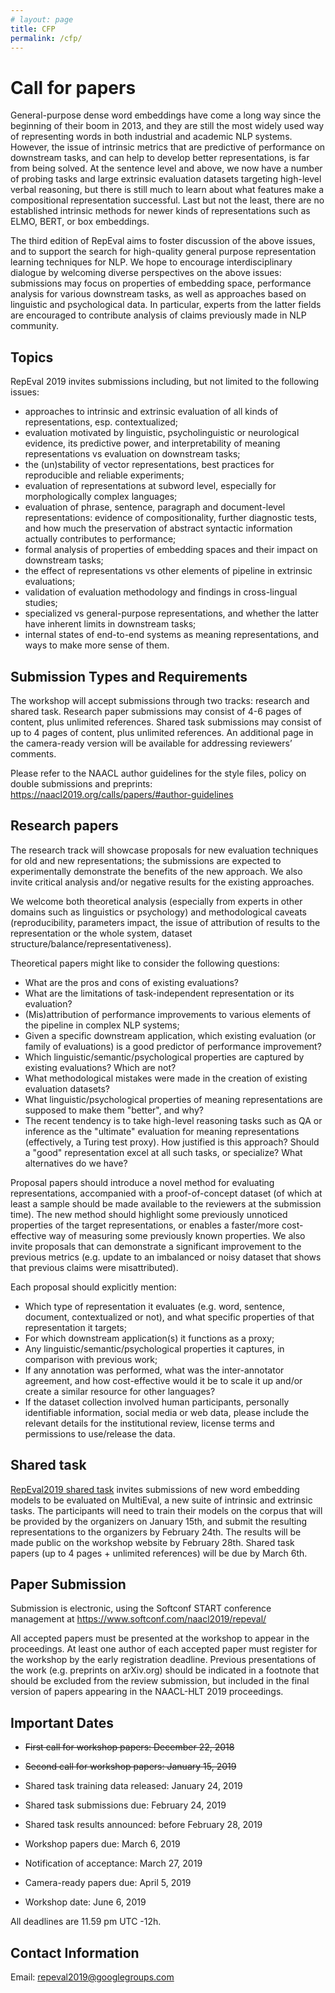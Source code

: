 ```yaml
---
# layout: page
title: CFP
permalink: /cfp/
---
```


# Call for papers

General-purpose dense word embeddings have come a long way since the beginning of their boom in 2013, and they are still the most widely used way of representing words in both industrial and academic NLP systems. However, the issue of intrinsic metrics that are predictive of performance on downstream tasks, and can help to develop better representations, is far from being solved. At the sentence level and above, we now have a number of probing tasks and large extrinsic evaluation datasets targeting high-level verbal reasoning, but there is still much to learn about what features make a compositional representation successful. Last but not the least, there are no established intrinsic methods for newer kinds of representations such as ELMO, BERT, or box embeddings.

The third edition of RepEval aims to foster discussion of the above issues, and to support the search for high-quality general purpose representation learning techniques for NLP. We hope to encourage interdisciplinary dialogue by welcoming diverse perspectives on the above issues: submissions may focus on properties of embedding space, performance analysis for various downstream tasks, as well as approaches based on linguistic and psychological data. In particular, experts from the latter fields are encouraged to contribute analysis of claims previously made in NLP community.

## Topics

RepEval 2019 invites submissions including, but not limited to the following issues:

- approaches to intrinsic and extrinsic evaluation of all kinds of representations, esp. contextualized;
- evaluation motivated by linguistic, psycholinguistic or neurological evidence, its predictive power, and interpretability of meaning representations vs evaluation on downstream tasks;
- the (un)stability of vector representations, best practices for reproducible and reliable experiments;
- evaluation of representations at subword level, especially for morphologically complex languages;
- evaluation of phrase, sentence, paragraph and document-level representations: evidence of compositionality, further diagnostic tests, and how much the preservation of abstract syntactic information actually contributes to performance;
- formal analysis of properties of embedding spaces and their impact on downstream tasks;
- the effect of representations vs other elements of pipeline in extrinsic evaluations;
- validation of evaluation methodology and findings in cross-lingual studies;
- specialized vs general-purpose representations, and whether the latter have inherent limits in downstream tasks;
- internal states of end-to-end systems as meaning representations, and ways to make more sense of them.

## Submission Types and Requirements

The workshop will accept submissions through two tracks: research and shared task. Research paper submissions may consist of 4-6 pages of content, plus unlimited references. Shared task submissions may consist of up to 4 pages of content, plus unlimited references. An additional page in the camera-ready version will be available for addressing reviewers’ comments.

Please refer to the NAACL author guidelines for the style files, policy on double submissions and preprints: https://naacl2019.org/calls/papers/#author-guidelines

## Research papers

The research track will showcase proposals for new evaluation techniques for old and new representations; the submissions are expected to experimentally demonstrate the benefits of the new approach. We also invite critical analysis and/or negative results for the existing approaches.

We welcome both theoretical analysis (especially from experts in other domains such as linguistics or psychology) and methodological caveats (reproducibility, parameters impact, the issue of attribution of results to the representation or the whole system, dataset structure/balance/representativeness).

Theoretical papers might like to consider the following questions:

- What are the pros and cons of existing evaluations?
- What are the limitations of task-independent representation or its evaluation?
- (Mis)attribution of performance improvements to various elements of the pipeline in complex NLP systems;
- Given a specific downstream application, which existing evaluation (or family of evaluations) is a good predictor of performance improvement?
- Which linguistic/semantic/psychological properties are captured by existing evaluations? Which are not?
- What methodological mistakes were made in the creation of existing evaluation datasets?
- What linguistic/psychological properties of meaning representations are supposed to make them "better", and why?
- The recent tendency is to take high-level reasoning tasks such as QA or inference as the "ultimate" evaluation for meaning representations (effectively, a Turing test proxy). How justified is this approach? Should a "good" representation excel at all such tasks, or specialize? What alternatives do we have?

Proposal papers should introduce a novel method for evaluating representations, accompanied with a proof-of-concept dataset (of which at least a sample should be made available to the reviewers at the submission time). The new method should highlight some previously unnoticed properties of the target representations, or enables a faster/more cost-effective way of measuring some previously known properties. We also invite proposals that can demonstrate a significant improvement to the previous metrics (e.g. update to an imbalanced or noisy dataset that shows that previous claims were misattributed).

Each proposal should explicitly mention:

- Which type of representation it evaluates (e.g. word, sentence, document, contextualized or not), and what specific properties of that representation it targets;
- For which downstream application(s) it functions as a proxy;
- Any linguistic/semantic/psychological properties it captures, in comparison with previous work;
- If any annotation was performed, what was the inter-annotator agreement, and how cost-effective would it be to scale it up and/or create a similar resource for other languages?
- If the dataset collection involved human participants, personally identifiable information, social media or web data, please include the relevant details for the institutional review, license terms and permissions to use/release the data.

## Shared task

[RepEval2019 shared task](cfp.md) invites submissions of new word embedding models to be evaluated on MultiEval, a new suite of intrinsic and extrinsic tasks. The participants will need to train their models on the corpus that will be provided by the organizers on January 15th, and submit the resulting representations to the organizers by February 24th. The results will be made public on the workshop website by February 28th. Shared task papers (up to 4 pages + unlimited references) will be due by March 6th.

## Paper Submission

Submission is electronic, using the Softconf START conference management at https://www.softconf.com/naacl2019/repeval/

All accepted papers must be presented at the workshop to appear in the proceedings. At least one author of each accepted paper must register for the workshop by the early registration deadline. Previous presentations of the work (e.g. preprints on arXiv.org) should be indicated in a footnote that should be excluded from the review submission, but included in the final version of papers appearing in the NAACL-HLT 2019 proceedings.

## Important Dates

- ~~First call for workshop papers: December 22, 2018~~

- ~~Second call for workshop papers: January 15, 2019~~

- Shared task training data released: January 24, 2019

- Shared task submissions due: February 24, 2019

- Shared task results announced: before February 28, 2019

- Workshop papers due: March 6, 2019

- Notification of acceptance: March 27, 2019

- Camera-ready papers due: April 5, 2019

- Workshop date: June 6, 2019

All deadlines are 11.59 pm UTC -12h.

## Contact Information

Email: repeval2019@googlegroups.com
